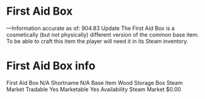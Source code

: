 # First Aid Box

—Information accurate as of: 904.83 Update
The First Aid Box is a cosmetically (but not physically) different version of the common base item. To be able to craft this item the player will need it in its Steam inventory.
# First Aid Box info

First Aid Box
N/A
Shortname
N/A
Base Item
Wood Storage Box
Steam Market
Tradable
Yes
Marketable
Yes
Availability
Steam Market
$0.00

